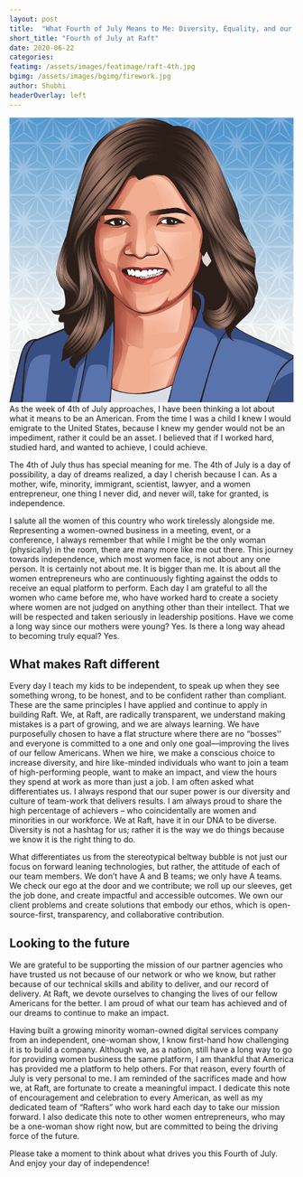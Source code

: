```yaml
---
layout: post
title:  "What Fourth of July Means to Me: Diversity, Equality, and our Mission at Raft"
short_title: "Fourth of July at Raft"
date: 2020-06-22
categories:
featimg: /assets/images/featimage/raft-4th.jpg
bgimg: /assets/images/bgimg/firework.jpg
author: Shubhi
headerOverlay: left
---
```


<img class='float-img-right' src="/assets/profiles/Shubhi.jpg"  alt="Shubhi M">
As the week of 4th of July approaches, I have been thinking a lot about what it means to be an American. From the time I was a child I knew I would emigrate to the United States, because I knew my gender would not be an impediment, rather it could be an asset. I believed that if I worked hard, studied hard, and wanted to achieve, I could achieve. 

The 4th of July thus has special meaning for me. The 4th of July is a day of possibility, a day of dreams realized, a day I cherish because I can. As a mother, wife, minority, immigrant, scientist, lawyer, and a women entrepreneur, one thing I never did, and never will, take for granted, is independence. 

I salute all the women of this country who work tirelessly alongside me.  Representing a women-owned business in a meeting, event, or a conference, I always remember that while I might be the only woman (physically) in the room, there are many more like me out there. This journey towards independence, which most women face, is not about any one person.  It is certainly not about me. It is bigger than me. It is about all the women entrepreneurs who are continuously fighting against the odds to receive an equal platform to perform. Each day I am grateful to all the women who came before me, who have worked hard to create a society where women are not judged on anything other than their intellect.  That we will be respected and taken seriously in leadership positions. Have we come a long way since our mothers were young? Yes. Is there a long way ahead to becoming truly equal? Yes.        

## What makes Raft different

Every day I teach my kids to be independent, to speak up when they see something wrong, to be honest, and to be confident rather than compliant. These are the same principles I have applied and continue to apply in building Raft. We, at Raft, are radically transparent, we understand making mistakes is a part of growing, and we are always learning. We have purposefully chosen to have a flat structure where there are no “bosses'' and everyone is committed to a one and only one goal—improving the lives of our fellow Americans. When we hire, we make a conscious choice to increase diversity, and hire like-minded individuals who want to join a team of high-performing people, want to make an impact, and view the hours they spend at work as more than just a job. I am often asked what differentiates us. I always respond that our super power is our diversity and culture of team-work that delivers results. I am always proud to share the high percentage of achievers – who coincidentally are women and minorities in our workforce. We at Raft, have it in our DNA to be diverse. Diversity is not a hashtag for us; rather it is the way we do things because we know it is the right thing to do.   

What differentiates us from the stereotypical beltway bubble is not just our focus on forward leaning technologies, but rather, the attitude of each of our team members. We don’t have A and B teams; we only have A teams. We check our ego at the door and we contribute; we roll up our sleeves, get the job done, and create impactful and accessible outcomes. We own our client problems and create solutions that embody our ethos, which is open-source-first, transparency, and collaborative contribution.

## Looking to the future

We are grateful to be supporting the mission of our partner agencies who have trusted us not because of our network or who we know, but rather because of our technical skills and ability to deliver, and our record of delivery. At Raft, we devote ourselves to changing the lives of our fellow Americans for the better. I am proud of what our team has achieved and of our dreams to continue to make an impact.   

Having built a growing minority woman-owned digital services company from an independent, one-woman show, I know first-hand how challenging it is to build a company. Although we, as a nation, still have a long way to go for providing women business the same platform, I am thankful that America has provided me a platform to help others. For that reason, every fourth of July is very personal to me. I am reminded of the sacrifices made and how we, at Raft, are fortunate to create a meaningful impact. I dedicate this note of encouragement and celebration to every American, as well as my dedicated team of “Rafters” who work hard each day to take our mission forward. I also dedicate this note to other women entrepreneurs, who may be a one-woman show right now, but are committed to being the driving force of the future.  

Please take a moment to think about what drives you this Fourth of July. And enjoy your day of independence! 
